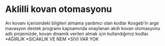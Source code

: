 # Aklilli kovan otomasyonu
Arı kovanı içerisindeki bilgileri almama yardımcı olan kodlar Kosgeb'in arge inavasyon destek programı kapsamında onaylanan akıllı kovan otomasyonu adlı projemizde, kovan dinamik verileri almak için kullandığımız kodlar. 
*AĞIRLIK 
*SICAKLIK VE NEM 
*SIVI VAR YOK
